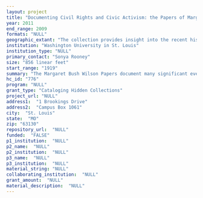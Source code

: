 ```yaml
--- 
layout: project 
title: "Documenting Civil Rights and Civic Activism: the Papers of Margaret Bush Wilson"
year: 2011
end_range: 2009
formats: "NULL"
geographic_extant: "The collection provides insight into the recent history of the United States, with a particular focus on St. Louis, Missouri."
institution: "Washington University in St. Louis"
institution_type: "NULL"
primary_contact: "Sonya Rooney"
size: "856 linear feet"
start_range: "1919"
summary: "The Margaret Bush Wilson Papers document many significant events and movements of 20th-century America, offering a unique view of local and national history. A pioneer for African Americans and for women, Margaret Bush Wilson (1919-2009) led a distinguished career as a lawyer, public servant, and civil rights activist. As the second woman of color admitted to practice law in Missouri, she began her legal career as a United States attorney for the Rural Electrification Administration, served among counsel in the landmark Supreme Court case of Shelley v. Kraemer, and provided legal assistance to those involved in the demonstrations at Jefferson Bank & Trust. Wilson was the first African American woman to run for Congress in Missouri, and she later held several public service positions including assistant attorney general, assistant director of the Lawyers for Housing program, which aimed to increase low-income housing in St. Louis and six other cities, and acting director of the Model City Agency, an initiative created by President Johnson. However, it was her role as the first African American woman elected to chair the NAACP, a position she held for nine consecutive terms, that placed her in the national spotlight. The Papers documenting Wilson's life include her personal and professional correspondence, speeches, research notes, photographs, awards, and personal library, providing rare insight into historic events that altered the trajectory of a city and a nation."
hc_id: "776"
program: "NULL"
grant_type: "Cataloging Hidden Collections"
project_url: "NULL"
address1:  "1 Brookings Drive"
address2:  "Campus Box 1061"
city:  "St. Louis"
state:  "MO"
zip: "63130"
repository_url:  "NULL"
funded:  "FALSE"
p1_institution:  "NULL"
p2_name:  "NULL"
p2_institution:  "NULL"
p3_name:  "NULL"
p3_institution:  "NULL"
material_string: "NULL"
collaborating_institution:  "NULL"
grant_amount:  "NULL"
material_description:  "NULL"
---
```

